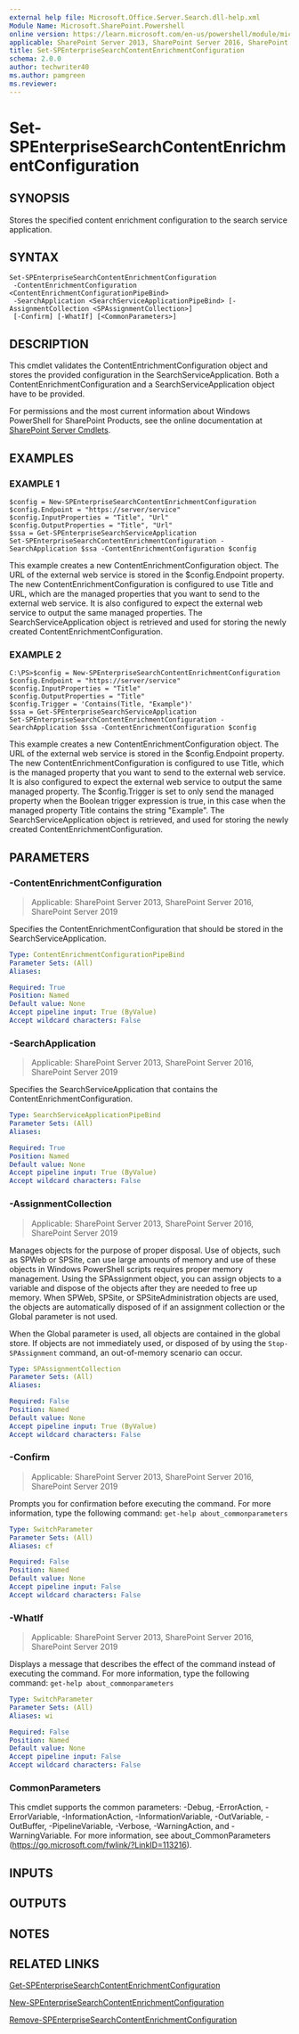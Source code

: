 ```yaml
---
external help file: Microsoft.Office.Server.Search.dll-help.xml
Module Name: Microsoft.SharePoint.Powershell
online version: https://learn.microsoft.com/en-us/powershell/module/microsoft.sharepoint.powershell/set-spenterprisesearchcontentenrichmentconfiguration
applicable: SharePoint Server 2013, SharePoint Server 2016, SharePoint Server 2019
title: Set-SPEnterpriseSearchContentEnrichmentConfiguration
schema: 2.0.0
author: techwriter40
ms.author: pamgreen
ms.reviewer:
---
```


# Set-SPEnterpriseSearchContentEnrichmentConfiguration

## SYNOPSIS
Stores the specified content enrichment configuration to the search service application.

## SYNTAX

```
Set-SPEnterpriseSearchContentEnrichmentConfiguration
 -ContentEnrichmentConfiguration <ContentEnrichmentConfigurationPipeBind>
 -SearchApplication <SearchServiceApplicationPipeBind> [-AssignmentCollection <SPAssignmentCollection>]
 [-Confirm] [-WhatIf] [<CommonParameters>]
```

## DESCRIPTION
This cmdlet validates the ContentEntrichmentConfiguration object and stores the provided configuration in the SearchServiceApplication.
Both a ContentEnrichmentConfiguration and a SearchServiceApplication object have to be provided.

For permissions and the most current information about Windows PowerShell for SharePoint Products, see the online documentation at [SharePoint Server Cmdlets](https://learn.microsoft.com/powershell/sharepoint/sharepoint-server/sharepoint-server-cmdlets).

## EXAMPLES

### EXAMPLE 1
```
$config = New-SPEnterpriseSearchContentEnrichmentConfiguration
$config.Endpoint = "https://server/service"
$config.InputProperties = "Title", "Url"
$config.OutputProperties = "Title", "Url"
$ssa = Get-SPEnterpriseSearchServiceApplication
Set-SPEnterpriseSearchContentEnrichmentConfiguration -SearchApplication $ssa -ContentEnrichmentConfiguration $config
```

This example creates a new ContentEnrichmentConfiguration object.
The URL of the external web service is stored in the $config.Endpoint property.
The new ContentEnrichmentConfiguration is configured to use Title and URL, which are the managed properties that you want to send to the external web service.
It is also configured to expect the external web service to output the same managed properties.
The SearchServiceApplication object is retrieved and used for storing the newly created ContentEnrichmentConfiguration.

### EXAMPLE 2
```
C:\PS>$config = New-SPEnterpriseSearchContentEnrichmentConfiguration
$config.Endpoint = "https://server/service"
$config.InputProperties = "Title"
$config.OutputProperties = "Title"
$config.Trigger = 'Contains(Title, "Example")'
$ssa = Get-SPEnterpriseSearchServiceApplication
Set-SPEnterpriseSearchContentEnrichmentConfiguration -SearchApplication $ssa -ContentEnrichmentConfiguration $config
```

This example creates a new ContentEnrichmentConfiguration object.
The URL of the external web service is stored in the $config.Endpoint property.
The new ContentEnrichmentConfiguration is configured to use Title, which is the managed property that you want to send to the external web service.
It is also configured to expect the external web service to output the same managed property.
The $config.Trigger is set to only send the managed property when the Boolean trigger expression is true, in this case when the managed property Title contains the string "Example".
The SearchServiceApplication object is retrieved, and used for storing the newly created ContentEnrichmentConfiguration.

## PARAMETERS

### -ContentEnrichmentConfiguration

> Applicable: SharePoint Server 2013, SharePoint Server 2016, SharePoint Server 2019

Specifies the ContentEnrichmentConfiguration that should be stored in the SearchServiceApplication.

```yaml
Type: ContentEnrichmentConfigurationPipeBind
Parameter Sets: (All)
Aliases:

Required: True
Position: Named
Default value: None
Accept pipeline input: True (ByValue)
Accept wildcard characters: False
```

### -SearchApplication

> Applicable: SharePoint Server 2013, SharePoint Server 2016, SharePoint Server 2019

Specifies the SearchServiceApplication that contains the ContentEnrichmentConfiguration.

```yaml
Type: SearchServiceApplicationPipeBind
Parameter Sets: (All)
Aliases:

Required: True
Position: Named
Default value: None
Accept pipeline input: True (ByValue)
Accept wildcard characters: False
```

### -AssignmentCollection

> Applicable: SharePoint Server 2013, SharePoint Server 2016, SharePoint Server 2019

Manages objects for the purpose of proper disposal.
Use of objects, such as SPWeb or SPSite, can use large amounts of memory and use of these objects in Windows PowerShell scripts requires proper memory management.
Using the SPAssignment object, you can assign objects to a variable and dispose of the objects after they are needed to free up memory.
When SPWeb, SPSite, or SPSiteAdministration objects are used, the objects are automatically disposed of if an assignment collection or the Global parameter is not used.

When the Global parameter is used, all objects are contained in the global store.
If objects are not immediately used, or disposed of by using the `Stop-SPAssignment` command, an out-of-memory scenario can occur.

```yaml
Type: SPAssignmentCollection
Parameter Sets: (All)
Aliases:

Required: False
Position: Named
Default value: None
Accept pipeline input: True (ByValue)
Accept wildcard characters: False
```

### -Confirm

> Applicable: SharePoint Server 2013, SharePoint Server 2016, SharePoint Server 2019

Prompts you for confirmation before executing the command.
For more information, type the following command: `get-help about_commonparameters`

```yaml
Type: SwitchParameter
Parameter Sets: (All)
Aliases: cf

Required: False
Position: Named
Default value: None
Accept pipeline input: False
Accept wildcard characters: False
```

### -WhatIf

> Applicable: SharePoint Server 2013, SharePoint Server 2016, SharePoint Server 2019

Displays a message that describes the effect of the command instead of executing the command.
For more information, type the following command: `get-help about_commonparameters`

```yaml
Type: SwitchParameter
Parameter Sets: (All)
Aliases: wi

Required: False
Position: Named
Default value: None
Accept pipeline input: False
Accept wildcard characters: False
```

### CommonParameters
This cmdlet supports the common parameters: -Debug, -ErrorAction, -ErrorVariable, -InformationAction, -InformationVariable, -OutVariable, -OutBuffer, -PipelineVariable, -Verbose, -WarningAction, and -WarningVariable. For more information, see about_CommonParameters (https://go.microsoft.com/fwlink/?LinkID=113216).

## INPUTS

## OUTPUTS

## NOTES

## RELATED LINKS

[Get-SPEnterpriseSearchContentEnrichmentConfiguration](Get-SPEnterpriseSearchContentEnrichmentConfiguration.md)

[New-SPEnterpriseSearchContentEnrichmentConfiguration](New-SPEnterpriseSearchContentEnrichmentConfiguration.md)

[Remove-SPEnterpriseSearchContentEnrichmentConfiguration](Remove-SPEnterpriseSearchContentEnrichmentConfiguration.md)
